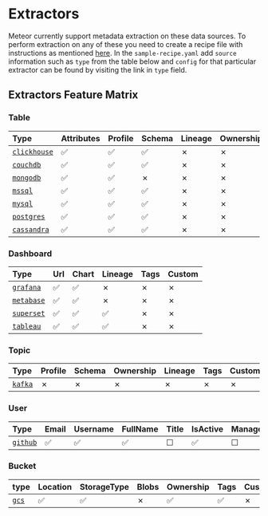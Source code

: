 # Extractors

Meteor currently support metadata extraction on these data sources. To perform extraction on any of these you need to create a recipe file with instructions as mentioned [here](../concepts/recipe.md). In the `sample-recipe.yaml` add `source` information such as `type` from the table below and `config` for that particular extractor can be found by visiting the link in `type` field.

## Extractors Feature Matrix

### Table

| Type | Attributes | Profile | Schema | Lineage | Ownership | Custom |
| :--- | :--- | :--- | :--- | :--- | :--- | :--- |
| [`clickhouse`](https://github.com/odpf/meteor/tree/cb12c3ecf8904cf3f4ce365ca8981ccd132f35d0/plugins/extractors/clickhouse/README.md) | ✅  | ✅  | ✅  |  ✗ | ✗ | ✗ |
| [`couchdb`](https://github.com/odpf/meteor/tree/cb12c3ecf8904cf3f4ce365ca8981ccd132f35d0/plugins/extractors/couchdb/README.md) | ✅  | ✅  | ✅  |  ✗ | ✗ | ✗ |
| [`mongodb`](https://github.com/odpf/meteor/tree/cb12c3ecf8904cf3f4ce365ca8981ccd132f35d0/plugins/extractors/mongodb/README.md) | ✅  | ✅  |  ✗ | ✗ | ✗ | ✗ |
| [`mssql`](https://github.com/odpf/meteor/tree/cb12c3ecf8904cf3f4ce365ca8981ccd132f35d0/plugins/extractors/mssql/README.md) | ✅  | ✅  | ✅  | ✗ | ✗ | ✗ |
| [`mysql`](https://github.com/odpf/meteor/tree/cb12c3ecf8904cf3f4ce365ca8981ccd132f35d0/plugins/extractors/mysql/README.md) | ✅  | ✅  | ✅  | ✗ | ✗ | ✗ |
| [`postgres`](https://github.com/odpf/meteor/tree/cb12c3ecf8904cf3f4ce365ca8981ccd132f35d0/plugins/extractors/postgres/README.md) | ✅  | ✅  | ✅  | ✗ | ✗ | ✗ |
| [`cassandra`](https://github.com/odpf/meteor/tree/cb12c3ecf8904cf3f4ce365ca8981ccd132f35d0/plugins/extractors/cassandra/README.md) | ✅  | ✅  | ✅  | ✗ | ✗ | ✗ |

### Dashboard

| Type | Url | Chart | Lineage | Tags | Custom |
| :--- | :--- | :--- | :--- | :--- | :--- |
| [`grafana`](https://github.com/odpf/meteor/tree/cb12c3ecf8904cf3f4ce365ca8981ccd132f35d0/plugins/extractors/grafana/README.md) | ✅  | ✅  | ✗ | ✗ | ✗ |
| [`metabase`](https://github.com/odpf/meteor/tree/cb12c3ecf8904cf3f4ce365ca8981ccd132f35d0/plugins/extractors/metabase/README.md) | ✅  | ✅  | ✗ | ✗ | ✗ |
| [`superset`](https://github.com/odpf/meteor/tree/cb12c3ecf8904cf3f4ce365ca8981ccd132f35d0/plugins/extractors/superset/README.md) | ✅  | ✅  | ✅ | ✗ | ✗ |
| [`tableau`](https://github.com/odpf/meteor/tree/cb12c3ecf8904cf3f4ce365ca8981ccd132f35d0/plugins/extractors/tableau/README.md) | ✅  | ✅  | ✅ | ✗ | ✗ |

### Topic

| Type | Profile | Schema | Ownership | Lineage | Tags | Custom |
| :--- | :--- | :--- | :--- | :--- | :--- | :--- |
| [`kafka`](https://github.com/odpf/meteor/tree/cb12c3ecf8904cf3f4ce365ca8981ccd132f35d0/plugins/extractors/kafka/README.md) | ✗ | ✗ | ✗ | ✗ | ✗ | ✗ |

### User

| Type | Email | Username | FullName | Title | IsActive | ManagerEmail | Profiles | Memberships | facets | common |
| :--- | :--- | :--- | :--- | :--- | :--- | :--- | :--- | :--- | :--- | :--- |
| [`github`](https://github.com/odpf/meteor/tree/cb12c3ecf8904cf3f4ce365ca8981ccd132f35d0/plugins/extractors/github/README.md) | ✅  | ✅  | ✅  | ☐ | ✅  | ☐ | ☐ | ☐ | ☐ | ☐ |

### Bucket

| type | Location | StorageType | Blobs | Ownership | Tags | Custom | Timestamps |
| :--- | :--- | :--- | :--- | :--- | :--- | :--- | :--- |
| [`gcs`](https://github.com/odpf/meteor/tree/cb12c3ecf8904cf3f4ce365ca8981ccd132f35d0/plugins/extractors/gcs/README.md) | ✅  | ✅  | ✗ | ✅  | ✅  | ✗ | ✅  |

